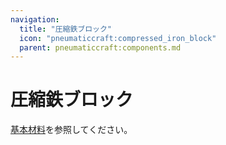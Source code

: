 ```yaml
---
navigation:
  title: "圧縮鉄ブロック"
  icon: "pneumaticcraft:compressed_iron_block"
  parent: pneumaticcraft:components.md
---
```


# 圧縮鉄ブロック

[基本材料](../base_concepts/basic_materials.md#compressed_iron_block)を参照してください。

